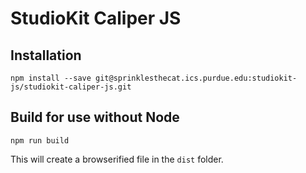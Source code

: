 # StudioKit Caliper JS

## Installation

```
npm install --save git@sprinklesthecat.ics.purdue.edu:studiokit-js/studiokit-caliper-js.git
```

## Build for use without Node

```
npm run build
```

This will create a browserified file in the `dist` folder.
